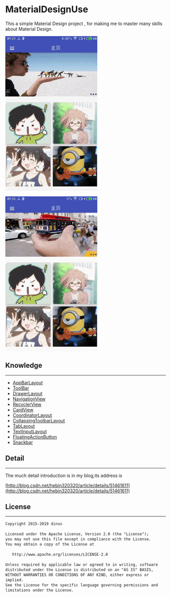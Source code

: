 # MaterialDesignUse

This a simple  Material Design  project , for making me to master many skills about Material Design.

![Image](https://github.com/Hebin320/ImageSave/blob/master/img/01.gif)

![Image](https://github.com/Hebin320/ImageSave/blob/master/img/04.gif)


## Knowledge ##
----------
 - [AppBarLayout](https://developer.android.com/reference/android/support/design/widget/AppBarLayout.html)
 - [ToolBar](https://developer.android.com/reference/android/support/v7/widget/Toolbar.html)
 - [DrawerLayout](https://developer.android.com/reference/android/support/v4/widget/DrawerLayout.html)
 - [NavigationView](https://developer.android.com/reference/android/support/design/widget/NavigationView.html)
 - [RecyclerView](https://developer.android.com/reference/android/support/v7/widget/RecyclerView.html)
 - [CardView](https://developer.android.com/reference/android/support/v7/widget/CardView.html)
 - [CoordinatorLayout](https://developer.android.com/reference/android/support/design/widget/CoordinatorLayout.html)
 - [CollapsingToolbarLayout](https://developer.android.com/reference/android/support/design/widget/CollapsingToolbarLayout.html)
 - [TabLayout](https://developer.android.com/reference/android/support/design/widget/TabLayout.html)
 - [TextInputLayout](https://developer.android.com/reference/android/support/design/widget/TextInputLayout.html)
 - [FloatingActionButton](https://developer.android.com/reference/android/support/design/widget/FloatingActionButton.html)
 - [Snackbar](https://developer.android.com/reference/android/support/design/widget/Snackbar.html)


## Detail ##


----------

The much detail introduction is in my blog,its address is

[http://blog.csdn.net/hebin320320/article/details/51461611](http://blog.csdn.net/hebin320320/article/details/51461611)


## License ##


----------

```
Copyright 2015-2019 dinus

Licensed under the Apache License, Version 2.0 (the "License");
you may not use this file except in compliance with the License.
You may obtain a copy of the License at

   http://www.apache.org/licenses/LICENSE-2.0

Unless required by applicable law or agreed to in writing, software
distributed under the License is distributed on an "AS IS" BASIS,
WITHOUT WARRANTIES OR CONDITIONS OF ANY KIND, either express or implied.
See the License for the specific language governing permissions and
limitations under the License.
```
